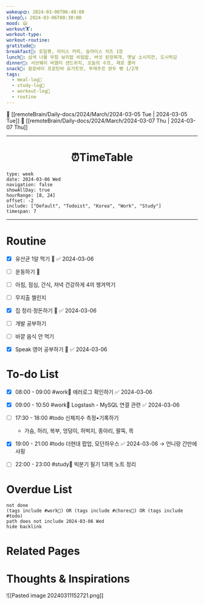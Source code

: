 ```yaml
---
wakeup🌞: 2024-03-06T06:40:00
sleep🌜: 2024-03-06T00:30:00
mood: 😃
workout🏋️: 
workout-type: 
workout-routine: 
gratitude🙏: 
breakfast🍳: 토달볶, 아이스 커피, 슬라이스 치즈 1장
lunch🍚: 삼색 나물 무침 보리밥 비빔밥, 버섯 된장찌개, 옛날 소시지전, 도시락김
dinner🥗: 서브웨이 비엠티 샌드위치, 오늘의 수프, 제로 콜라
snack🍬: 칼로바이 프로틴바 요거트맛, 뚜레주르 완두 빵 1/2개
tags:
  - meal-log📝
  - study-log📓
  - workout-log💪
  - routine
---
```


🔺 [[remoteBrain/Daily-docs/2024/March/2024-03-05 Tue | 2024-03-05 Tue]]
🔻 [[remoteBrain/Daily-docs/2024/March/2024-03-07 Thu | 2024-03-07 Thu]]
___
<h1> <center>⏰TimeTable </center> </h1>

```gEvent
type: week
date: 2024-03-06 Wed
navigation: false
showAllDay: true
hourRange: [8, 24]
offset: -2
include: ["Default", "Todoist", "Korea", "Work", "Study"]
timespan: 7
```

--- 


# Routine 

- [x] 유산균 1알 먹기 🔼 ✅ 2024-03-06
- [ ] 운동하기 🔼
- [ ] 아침, 점심, 간식, 저녁 건강하게 4끼 챙겨먹기
- [ ] 무지출 챌린지 
- [x] 집 정리·정돈하기 🔼 ✅ 2024-03-06
- [ ] 개발 공부하기
- [ ] 바깥 음식 안 먹기 
- [x] Speak 영어 공부하기 🔼 ✅ 2024-03-06


# To-do List

- [x] 08:00 - 09:00 #work💼 에러로그 확인하기 ✅ 2024-03-06
- [x] 09:00 - 10:50 #work💼 Logstash - MySQL 연결 관련 ✅ 2024-03-06
- [ ] 17:30 - 18:00 #todo 신체치수 측정•기록하기 
	- 가슴, 허리, 복부, 엉덩이, 허벅지, 종아리, 팔뚝, 목
- [x] 19:00 - 21:00 #todo 더현대 팝업, 모던하우스 ✅ 2024-03-06
      → 언니랑 간만에 샤핑 
- [ ] 22:00 - 23:00 #study📓 빅분기 필기 1과목 노트 정리


# Overdue List
```tasks
not done
(tags include #work💼) OR (tags include #chores🧺) OR (tags include #todo)
path does not include 2024-03-06 Wed
hide backlink
```

# Related Pages



# Thoughts & Inspirations

![[Pasted image 20240311152721.png]]